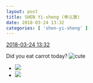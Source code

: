 ```yaml
---
layout: post
title: SHEN Yi-sheng (申义晟)
date: 2018-03-24 13:32
categories: [ 'shen-yi-sheng' ]
---
```


<div class="weibo-info">
  <a href="https://weibo.com/6507103706/G8QCMrWOe">2018-03-24 13:32</a>
</div>

Did you eat carrot today? ![cute](https://img.t.sinajs.cn/t4/appstyle/expression/ext/normal/14/tza_org.gif)

<!-- more -->

<ul class="weibo-pic-list-1">
  <li class="weibo-pic">
    <a href="http://wx3.sinaimg.cn/mw690/0076n8VAgy1fpnuhjvon5j30u01hce81.jpg"><img src="http://wx3.sinaimg.cn/thumb150/0076n8VAgy1fpnuhjvon5j30u01hce81.jpg"/></a>
  </li>
  <li class="weibo-pic">
    <a href="http://wx2.sinaimg.cn/mw690/0076n8VAgy1fpnuhimfz6j30u01hce81.jpg"><img src="http://wx2.sinaimg.cn/thumb150/0076n8VAgy1fpnuhimfz6j30u01hce81.jpg"/></a>
  </li>
</ul>
